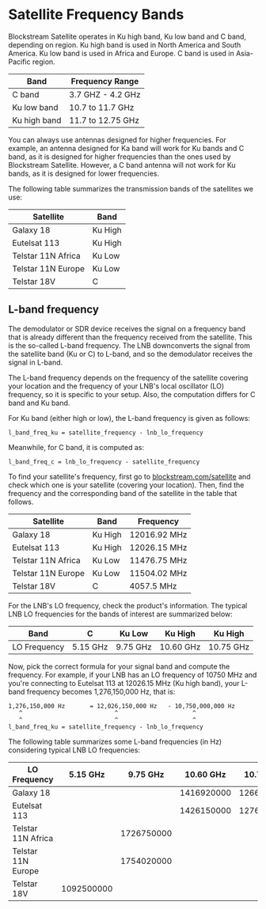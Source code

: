# Satellite Frequency Bands

Blockstream Satellite operates in Ku high band, Ku low band and C band,
depending on region. Ku high band is used in North America and South America. Ku
low band is used in Africa and Europe. C band is used in Asia-Pacific region.

| Band         | Frequency Range   |
|--------------|-------------------|
| C band       | 3.7 GHZ - 4.2 GHz |
| Ku low band  | 10.7 to 11.7 GHz  |
| Ku high band | 11.7 to 12.75 GHz |

You can always use antennas designed for higher frequencies. For example, an
antenna designed for Ka band will work for Ku bands and C band, as it is
designed for higher frequencies than the ones used by Blockstream
Satellite. However, a C band antenna will not work for Ku bands, as it is
designed for lower frequencies.

The following table summarizes the transmission bands of the satellites we use:

| Satellite          | Band    |
|--------------------|---------|
| Galaxy 18          | Ku High |
| Eutelsat 113       | Ku High |
| Telstar 11N Africa | Ku Low  |
| Telstar 11N Europe | Ku Low  |
| Telstar 18V        | C       |

## <a name="l_band"></a> L-band frequency

The demodulator or SDR device receives the signal on a frequency band that is
already different than the frequency received from the satellite. This is the
so-called L-band frequency. The LNB downconverts the signal from the satellite
band (Ku or C) to L-band, and so the demodulator receives the signal in L-band.

The L-band frequency depends on the frequency of the satellite covering your
location and the frequency of your LNB's local oscillator (LO) frequency, so it
is specific to your setup. Also, the computation differs for C band and Ku band.

For Ku band (either high or low), the L-band frequency is given as follows:

```
l_band_freq_ku = satellite_frequency - lnb_lo_frequency
```

Meanwhile, for C band, it is computed as:

```
l_band_freq_c = lnb_lo_frequency - satellite_frequency
```

To find your satellite's frequency, first go to
[blockstream.com/satellite](https://blockstream.com/satellite/#satellite_network-coverage)
and check which one is your satellite (covering your location). Then, find the
frequency and the corresponding band of the satellite in the table that follows.

| Satellite          | Band    | Frequency    |
|--------------------|---------|--------------|
| Galaxy 18          | Ku High | 12016.92 MHz |
| Eutelsat 113       | Ku High | 12026.15 MHz |
| Telstar 11N Africa | Ku Low  | 11476.75 MHz |
| Telstar 11N Europe | Ku Low  | 11504.02 MHz |
| Telstar 18V        | C       | 4057.5 MHz   |

For the LNB's LO frequency, check the product's information. The typical LNB LO
frequencies for the bands of interest are summarized below:

|               Band |          C |     Ku Low |    Ku High |    Ku High |
| ------------------ | ---------- | ---------- | ---------- | ---------- |
|       LO Frequency |   5.15 GHz |   9.75 GHz |  10.60 GHz |  10.75 GHz |

Now, pick the correct formula for your signal band and compute the
frequency. For example, if your LNB has an LO frequency of 10750 MHz and you're
connecting to Eutelsat 113 at 12026.15 MHz (Ku high band), your L-band frequency
becomes 1,276,150,000 Hz, that is:

```
1,276,150,000 Hz       = 12,026,150,000 Hz   - 10,750,000,000 Hz
   ^                          ^                     ^
   ^                          ^                     ^
l_band_freq_ku = satellite_frequency - lnb_lo_frequency
```

The following table summarizes some L-band frequencies (in Hz) considering
typical LNB LO frequencies:

|       LO Frequency |   5.15 GHz |   9.75 GHz |  10.60 GHz |  10.75 GHz |
| ------------------ | ---------- | ---------- | ---------- | ---------- |
|          Galaxy 18 |            |            | 1416920000 | 1266920000 |
|       Eutelsat 113 |            |            | 1426150000 | 1276150000 |
| Telstar 11N Africa |            | 1726750000 |            |            |
| Telstar 11N Europe |            | 1754020000 |            |            |
|        Telstar 18V | 1092500000 |            |            |            |
